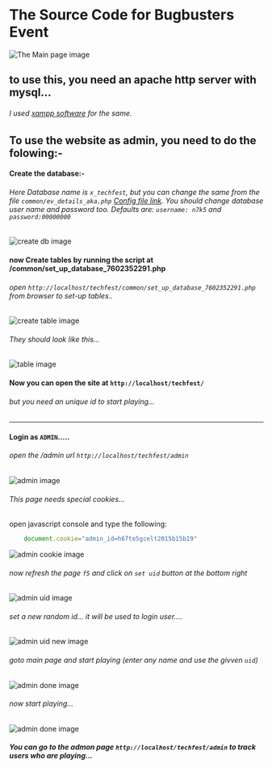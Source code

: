
# The Source Code for Bugbusters Event

![The Main page image](https://raw.githubusercontent.com/N7K5/BugBusters/master/help_icons/help_000.png "Login image")

## to use this, you need an apache http server with mysql...
###### I used [xampp software](https://www.apachefriends.org/index.html "Get xampp here") for the same.


## To use the website as admin, you need to do the folowing:-

#### Create the database:-
###### Here Database name is `x_techfest`,  but you can change the same from the file `common/ev_details_aka.php`  [Config file link](https://github.com/N7K5/BugBusters/blob/master/common/ev_details_aka.php "Config file"). You should change database user name and password too. Defaults are: `username: n7k5` and `password:00000000`
![create db image](https://raw.githubusercontent.com/N7K5/BugBusters/master/help_icons/help_001.png "Create database")


#### now Create tables by running the script at /common/set_up_database_7602352291.php 
###### open `http://localhost/techfest/common/set_up_database_7602352291.php` from browser to set-up tables..
![create table image](https://raw.githubusercontent.com/N7K5/BugBusters/master/help_icons/help_002.png "Create tables")
###### They should look like this...
![table image](https://raw.githubusercontent.com/N7K5/BugBusters/master/help_icons/help_003.png "image of tables")



#### Now you can open the site at `http://localhost/techfest/`
###### but you need an unique id to start playing...

---

#### Login as `ADMIN`.....

###### open the /admin url `http://localhost/techfest/admin`
![admin image](https://raw.githubusercontent.com/N7K5/BugBusters/master/help_icons/help_004.png "admin login")

###### This page needs special cookies...
open javascript console and type the following:
```javascript
	document.cookie="admin_id=h67te5gcelt2015b15b19"
```
![admin cookie image](https://raw.githubusercontent.com/N7K5/BugBusters/master/help_icons/help_005.png "admin cookie login")

###### now refresh the page `f5` and click on `set uid` button at the bottom right 
![admin uid image](https://raw.githubusercontent.com/N7K5/BugBusters/master/help_icons/help_006.png "admin set uid")


###### set a new random id... it will be used to login user.... 
![admin uid new image](https://raw.githubusercontent.com/N7K5/BugBusters/master/help_icons/help_007.png "admin set new uid")

###### goto main page and start playing (enter any name and use the givven `uid`)
![admin done image](https://raw.githubusercontent.com/N7K5/BugBusters/master/help_icons/help_008.png "almost done")

###### now start playing...
![admin done image](https://raw.githubusercontent.com/N7K5/BugBusters/master/help_icons/help_009.png " done")

##### You can go to the admon page `http://localhost/techfest/admin` to track users who are playing...
